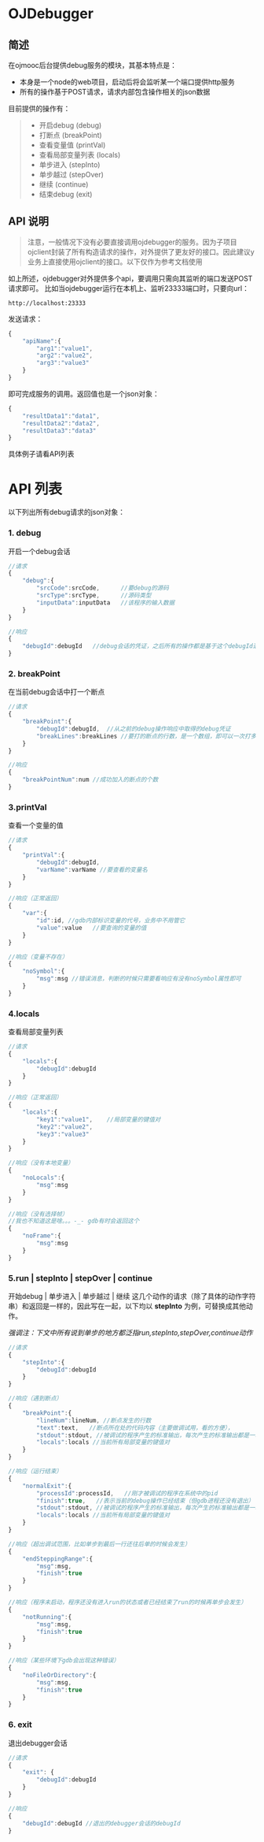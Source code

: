 # OJDebugger

## 简述
在ojmooc后台提供debug服务的模块，其基本特点是：

* 本身是一个node的web项目，启动后将会监听某一个端口提供http服务
* 所有的操作基于POST请求，请求内部包含操作相关的json数据

目前提供的操作有：
> * 开启debug (debug)
> * 打断点 (breakPoint)
> * 查看变量值 (printVal)
> * 查看局部变量列表 (locals)
> * 单步进入 (stepInto)
> * 单步越过 (stepOver)
> * 继续 (continue)
> * 结束debug (exit)

## API 说明

>注意，一般情况下没有必要直接调用ojdebugger的服务。因为子项目ojclient封装了所有构造请求的操作，对外提供了更友好的接口。因此建议y业务上直接使用ojclient的接口。以下仅作为参考文档使用

如上所述，ojdebugger对外提供多个api，要调用只需向其监听的端口发送POST请求即可。
比如当ojdebugger运行在本机上、监听23333端口时，只要向url：
```url
http://localhost:23333
```
发送请求：
```javascript
{
    "apiName":{
        "arg1":"value1",
        "arg2":"value2",
        "arg3":"value3"
    }
}
```
即可完成服务的调用。返回值也是一个json对象：
```javascript
{
    "resultData1":"data1",
    "resultData2":"data2",
    "resultData3":"data3"
}
```
具体例子请看API列表

# API 列表

以下列出所有debug请求的json对象：

### 1. debug
开启一个debug会话

```javascript
//请求
{
    "debug":{
        "srcCode":srcCode,      //要debug的源码
        "srcType":srcType,      //源码类型
        "inputData":inputData   //该程序的输入数据
    }
}
```

```javascript
//响应
{
    "debugId":debugId   //debug会话的凭证，之后所有的操作都是基于这个debugId进行的
}
```

### 2. breakPoint
在当前debug会话中打一个断点

```javascript
//请求
{
    "breakPoint":{
        "debugId":debugId,  //从之前的debug操作响应中取得的debug凭证
        "breakLines":breakLines //要打的断点的行数，是一个数组，即可以一次打多个断点
    }
}
```

```javascript
//响应
{
    "breakPointNum":num //成功加入的断点的个数
}
```

### 3.printVal
查看一个变量的值

```javascript
//请求
{
    "printVal":{
        "debugId":debugId,
        "varName":varName //要查看的变量名
    }
}
```

```javascript
//响应（正常返回）
{
    "var":{
        "id":id, //gdb内部标识变量的代号，业务中不用管它
        "value":value   //要查询的变量的值
    }
}

//响应（变量不存在）
{
    "noSymbol":{
        "msg":msg //错误消息，判断的时候只需要看响应有没有noSymbol属性即可
    }
}
```

### 4.locals
查看局部变量列表

```javascript
//请求
{
    "locals":{
        "debugId":debugId
    }
}
```

```javascript
//响应（正常返回）
{
    "locals":{
        "key1":"value1",    //局部变量的键值对
        "key2":"value2",
        "key3":"value3"
    }
}

//响应（没有本地变量）
{
    "noLocals":{
        "msg":msg
    }
}

//响应（没有选择帧）
//我也不知道这是啥。。。-_- gdb有时会返回这个
{
    "noFrame":{
        "msg":msg
    }
}
```

### 5.run | stepInto | stepOver | continue

开始debug | 单步进入 | 单步越过 | 继续
这几个动作的请求（除了具体的动作字符串）和返回是一样的，因此写在一起，以下均以 **stepInto** 为例，可替换成其他动作。

*强调注：下文中所有说到单步的地方都泛指run,stepInto,stepOver,continue动作*

```javascript
//请求
{
    "stepInto":{
        "debugId":debugId
    }
}
```


```javascript
//响应（遇到断点）
{
    "breakPoint":{
        "lineNum":lineNum, //断点发生的行数
        "text":text,   //断点所在处的代码内容（主要做调试用，看的方便），
        "stdout":stdout, //被调试的程序产生的标准输出，每次产生的标准输出都是一次性的，不会再出现第二次。该属性不一定会出现，取决于是不是产生了标准输出
        "locals":locals	//当前所有局部变量的键值对
    }
}

//响应（运行结束）
{
    "normalExit":{
        "processId":processId,   //刚才被调试的程序在系统中的pid
        "finish":true,   //表示当前的debug操作已经结束（但gdb进程还没有退出）
        "stdout":stdout, //被调试的程序产生的标准输出，每次产生的标准输出都是一次性的，不会再出现第二次。该属性不一定会出现，取决于是不是产生了标准输出
        "locals":locals	//当前所有局部变量的键值对
    }
}

//响应（超出调试范围，比如单步到最后一行还往后单的时候会发生）
{
    "endSteppingRange":{
        "msg":msg,
        "finish":true
    }
}

//响应（程序未启动，程序还没有进入run的状态或者已经结束了run的时候再单步会发生）
{
    "notRunning":{
        "msg":msg,
        "finish":true
    }
}

//响应（某些环境下gdb会出现这种错误）
{
    "noFileOrDirectory":{
        "msg":msg,
        "finish":true
    }
}
```

### 6. exit
退出debugger会话

```javascript
//请求
{
    "exit": {
        "debugId":debugId
    }
}
```

```javascript
//响应
{
    "debugId":debugId //退出的debugger会话的debugId
}
```